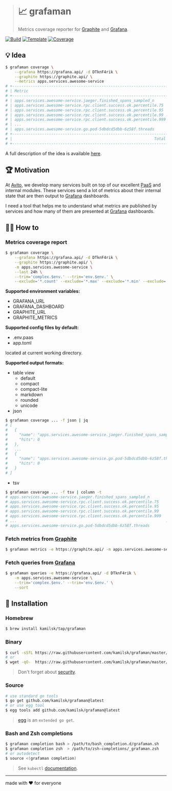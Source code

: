 > # 📈 grafaman
>
> Metrics coverage reporter for [Graphite][] and [Grafana][].

[![Build][build.icon]][build.page]
[![Template][template.icon]][template.page]
[![Coverage][coverage.icon]][coverage.page]

## 💡 Idea

```bash
$ grafaman coverage \
    --grafana https://grafana.api/ -d DTknF4rik \
    --graphite https://graphite.api/ \
    --metrics apps.services.awesome-service
# +--------------------------------------------------------------------+--------+
# | Metric                                                             | Hits   |
# +--------------------------------------------------------------------+--------+
# | apps.services.awesome-service.jaeger.finished_spans_sampled_n      |      0 |
# | apps.services.awesome-service.rpc.client.success.ok.percentile.75  |      1 |
# | apps.services.awesome-service.rpc.client.success.ok.percentile.95  |      1 |
# | apps.services.awesome-service.rpc.client.success.ok.percentile.99  |      2 |
# | apps.services.awesome-service.rpc.client.success.ok.percentile.999 |      1 |
# | ...                                                                |    ... |
# | apps.services.awesome-service.go.pod-5dbdcd5dbb-6z58f.threads      |      0 |
# +--------------------------------------------------------------------+--------+
# |                                                              Total | 65.77% |
# +--------------------------------------------------------------------+--------+
```

A full description of the idea is available [here][design.page].

## 🏆 Motivation

At [Avito](https://tech.avito.ru/), we develop many services built on top of our excellent
[PaaS](https://en.wikipedia.org/wiki/Platform_as_a_service) and internal modules. These services send
a lot of metrics about their internal state that are then output to [Grafana][] dashboards.

I need a tool that helps me to understand what metrics are published by services
and how many of them are presented at [Grafana][] dashboards.

## 🤼‍♂️ How to

### Metrics coverage report

```bash
$ grafaman coverage \
    --grafana https://grafana.api/ -d DTknF4rik \
    --graphite https://graphite.api/ \
    -m apps.services.awesome-service \
    --last 24h \
    --trim='complex.$env.' --trim='env.$env.' \
    --exclude='*.count' --exclude='*.max' --exclude='*.min' --exclude='*.sum'
```

**Supported environment variables:**

- GRAFANA_URL
- GRAFANA_DASHBOARD
- GRAPHITE_URL
- GRAPHITE_METRICS

**Supported config files by default:**

- .env.paas
- app.toml

located at current working directory.

**Supported output formats:**

- table view
  - default
  - compact
  - compact-lite
  - markdown
  - rounded
  - unicode
- json
```bash
$ grafaman coverage ... -f json | jq
# [
#   {
#     "name": "apps.services.awesome-service.jaeger.finished_spans_sampled_n",
#     "hits": 0
#   },
#   ...
#   {
#     "name": "apps.services.awesome-service.go.pod-5dbdcd5dbb-6z58f.threads",
#     "hits": 0
#   }
# ]
```
- tsv
```bash
$ grafaman coverage ... -f tsv | column -t
# apps.services.awesome-service.jaeger.finished_spans_sampled_n         0
# apps.services.awesome-service.rpc.client.success.ok.percentile.75     1
# apps.services.awesome-service.rpc.client.success.ok.percentile.95     1
# apps.services.awesome-service.rpc.client.success.ok.percentile.99     2
# apps.services.awesome-service.rpc.client.success.ok.percentile.999    1
# ...                                                                 ...
# apps.services.awesome-service.go.pod-5dbdcd5dbb-6z58f.threads         0
```

### Fetch metrics from [Graphite][]

```bash
$ grafaman metrics -e https://graphite.api/ -m apps.services.awesome-service --last 24h
```

### Fetch queries from [Grafana][]

```bash
$ grafaman queries -e https://grafana.api/ -d DTknF4rik \
    -m apps.services.awesome-service \
    --trim='complex.$env.' --trim='env.$env.' \
    --sort
```

## 🧩 Installation

### Homebrew

```bash
$ brew install kamilsk/tap/grafaman
```

### Binary

```bash
$ curl -sSfL https://raw.githubusercontent.com/kamilsk/grafaman/master/bin/install | sh
# or
$ wget -qO-  https://raw.githubusercontent.com/kamilsk/grafaman/master/bin/install | sh
```

> Don't forget about [security](https://www.idontplaydarts.com/2016/04/detecting-curl-pipe-bash-server-side/).

### Source

```bash
# use standard go tools
$ go get github.com/kamilsk/grafaman@latest
# or use egg tool
$ egg tools add github.com/kamilsk/grafaman@latest
```

> [egg][] is an `extended go get`.

### Bash and Zsh completions

```bash
$ grafaman completion bash > /path/to/bash_completion.d/grafaman.sh
$ grafaman completion zsh  > /path/to/zsh-completions/_grafaman.zsh
# or autodetect
$ source <(grafaman completion)
```

> See `kubectl` [documentation](https://kubernetes.io/docs/tasks/tools/install-kubectl/#enabling-shell-autocompletion).

---

made with ❤️ for everyone

[build.page]:       https://travis-ci.com/kamilsk/grafaman
[build.icon]:       https://travis-ci.com/kamilsk/grafaman.svg?branch=master
[coverage.page]:    https://codeclimate.com/github/kamilsk/grafaman/test_coverage
[coverage.icon]:    https://api.codeclimate.com/v1/badges/eff058c43cf569c1d860/test_coverage
[design.page]:      https://www.notion.so/octolab/grafaman-06e6fcd46c924126ae134c69dafbca6c?r=0b753cbf767346f5a6fd51194829a2f3
[promo.page]:       https://github.com/kamilsk/grafaman
[template.page]:    https://github.com/octomation/go-tool
[template.icon]:    https://img.shields.io/badge/template-go--tool-blue

[egg]:              https://github.com/kamilsk/egg
[Graphite]:         https://graphiteapp.org/
[Grafana]:          https://grafana.com/
